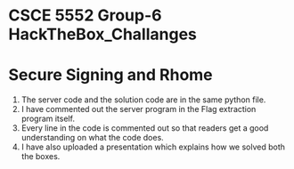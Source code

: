 # CSCE 5552 Group-6 HackTheBox_Challanges
# Secure Signing and Rhome
1. The server code and the solution code are in the same python file.
2. I have commented out the server program in the Flag extraction program itself.
3. Every line in the code is commented out so that readers get a good understanding on what the code does.
4. I have also uploaded a presentation which explains how we solved both the boxes.
